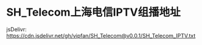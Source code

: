 # SH_Telecom上海电信IPTV组播地址

jsDelivr:
https://cdn.jsdelivr.net/gh/vipfan/SH_Telecom@v0.0.1/SH_Telecom_IPTV.txt
